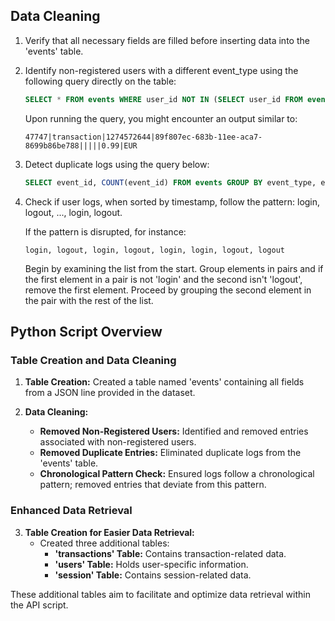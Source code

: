 ## Data Cleaning

1. Verify that all necessary fields are filled before inserting data into the 'events' table.
2. Identify non-registered users with a different event_type using the following query directly on the table:

    ```sql
    SELECT * FROM events WHERE user_id NOT IN (SELECT user_id FROM events WHERE event_type = 'registration');
    ```

    Upon running the query, you might encounter an output similar to:
    ```
    47747|transaction|1274572644|89f807ec-683b-11ee-aca7-8699b86be788|||||0.99|EUR
    ```

3. Detect duplicate logs using the query below:

    ```sql
    SELECT event_id, COUNT(event_id) FROM events GROUP BY event_type, event_timestamp, user_id HAVING COUNT(*) > 1;
    ```

4. Check if user logs, when sorted by timestamp, follow the pattern: login, logout, ..., login, logout.

    If the pattern is disrupted, for instance:
    ```
    login, logout, login, logout, login, login, logout, logout
    ```

    Begin by examining the list from the start. Group elements in pairs and if the first element in a pair is not 'login' and the second isn't 'logout', remove the first element. Proceed by grouping the second element in the pair with the rest of the list.

## Python Script Overview

### Table Creation and Data Cleaning

1. **Table Creation:** Created a table named 'events' containing all fields from a JSON line provided in the dataset.

2. **Data Cleaning:**
   - **Removed Non-Registered Users:** Identified and removed entries associated with non-registered users.
   - **Removed Duplicate Entries:** Eliminated duplicate logs from the 'events' table.
   - **Chronological Pattern Check:** Ensured logs follow a chronological pattern; removed entries that deviate from this pattern.

### Enhanced Data Retrieval

3. **Table Creation for Easier Data Retrieval:**
   - Created three additional tables:
     - **'transactions' Table:** Contains transaction-related data.
     - **'users' Table:** Holds user-specific information.
     - **'session' Table:** Contains session-related data.

These additional tables aim to facilitate and optimize data retrieval within the API script.

